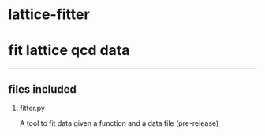 # lattice-fitter
fit lattice qcd data
===================================

--------------------------------------------
files included
--------------------------------------------
1. fitter.py

   A tool to fit data given a function and a data file
   (pre-release)